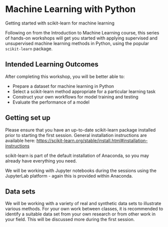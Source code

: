 # Machine Learning with Python

Getting started with scikit-learn for machine learning


Following on from the Introduction to Machine Learning course, this series of hands-on workshops will get you started with applying supervised and unsupervised machine learning methods in Python, using the popular `scikit-learn` package.

## Intended Learning Outcomes

After completing this workshop, you will be better able to:

* Prepare a dataset for machine learning in Python
* Select a scikit-learn method appropriate for a particular learning task
* Construct your own workflows for model training and testing
* Evaluate the performance of a model

## Getting set up

Please ensure that you have an up-to-date scikit-learn package installed prior to starting the first session.
General installation instructions are available here:
https://scikit-learn.org/stable/install.html#installation-instructions

scikit-learn is part of the default installation of Anaconda, so you may already have everything you need.

We will be working with Jupyter notebooks during the sessions using the JupyterLab platform - again this is provided within Anaconda.


## Data sets

We will be working with a variety of real and synthetic data sets to illustrate various methods.
For your own work between classes, it is recommended to identify a suitable data set from your own research or from other work in your field.
This will be discussed more during the first session.
